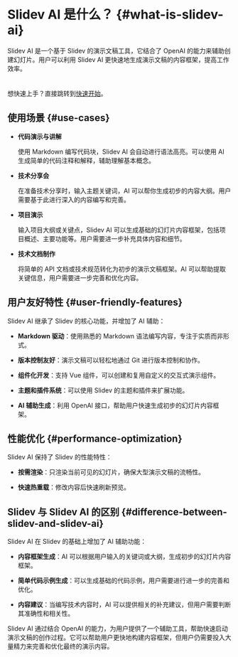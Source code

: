 # Slidev AI 是什么？ {#what-is-slidev-ai}

Slidev AI 是一个基于 Slidev 的演示文稿工具，它结合了 OpenAI 的能力来辅助创建幻灯片。用户可以利用 Slidev AI 更快速地生成演示文稿的内容框架，提高工作效率。

<div class="tip custom-block" style="padding-top: 8px">

想快速上手？直接跳转到[快速开始](./getting-started)。

</div>

## 使用场景 {#use-cases}

- **代码演示与讲解**

  使用 Markdown 编写代码块，Slidev AI 会自动进行语法高亮。可以使用 AI 生成简单的代码注释和解释，辅助理解基本概念。

- **技术分享会**

  在准备技术分享时，输入主题关键词，AI 可以帮你生成初步的内容大纲。用户需要基于此进行深入的内容编写和完善。

- **项目演示**

  输入项目大纲或关键点，Slidev AI 可以生成基础的幻灯片内容框架，包括项目概述、主要功能等。用户需要进一步补充具体内容和细节。

- **技术文档制作**

  将简单的 API 文档或技术规范转化为初步的演示文稿框架。AI 可以帮助提取关键信息，用户需要进一步完善和优化内容。

## 用户友好特性 {#user-friendly-features}

Slidev AI 继承了 Slidev 的核心功能，并增加了 AI 辅助：

- **Markdown 驱动**：使用熟悉的 Markdown 语法编写内容，专注于实质而非形式。

- **版本控制友好**：演示文稿可以轻松地通过 Git 进行版本控制和协作。

- **组件化开发**：支持 Vue 组件，可以创建和复用自定义的交互式演示组件。

- **主题和插件系统**：可以使用 Slidev 的主题和插件来扩展功能。

- **AI 辅助生成**：利用 OpenAI 接口，帮助用户快速生成初步的幻灯片内容框架。

## 性能优化 {#performance-optimization}

Slidev AI 保持了 Slidev 的性能特性：

- **按需渲染**：只渲染当前可见的幻灯片，确保大型演示文稿的流畅性。

- **快速热重载**：修改内容后快速刷新预览。

## Slidev 与 Slidev AI 的区别 {#difference-between-slidev-and-slidev-ai}

Slidev AI 在 Slidev 的基础上增加了 AI 辅助功能：

- **内容框架生成**：AI 可以根据用户输入的关键词或大纲，生成初步的幻灯片内容框架。

- **简单代码示例生成**：可以生成基础的代码示例，用户需要进行进一步的完善和优化。

- **内容建议**：当编写技术内容时，AI 可以提供相关的补充建议，但用户需要判断其准确性和相关性。

Slidev AI 通过结合 OpenAI 的能力，为用户提供了一个辅助工具，帮助快速启动演示文稿的创作过程。它可以帮助用户更快地构建内容框架，但用户仍需要投入大量精力来完善和优化最终的演示内容。
